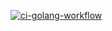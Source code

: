 [![ci-golang-workflow](https://github.com/RubensMachado-Dev/fc2.0-ci-go/actions/workflows/ci.yaml/badge.svg)](https://github.com/RubensMachado-Dev/fc2.0-ci-go/actions/workflows/ci.yaml)
